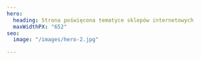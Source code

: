 ```yaml
---
hero:
  heading: Strona poświęcona tematyce sklepów internetowych
  maxWidthPX: "652"
seo:
  image: "/images/hero-2.jpg"

---
```

